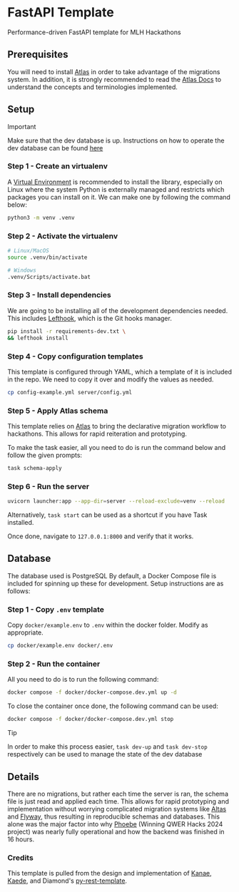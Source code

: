 # FastAPI Template

Performance-driven FastAPI template for MLH Hackathons

## Prerequisites

You will need to install [Atlas](https://atlasgo.io/) in order to take advantage of the migrations system. In addition, it is strongly recommended to read the [Atlas Docs](https://atlasgo.io/docs) to understand the concepts and terminologies implemented.

## Setup

> [!IMPORTANT]  
> Make sure that the dev database is up. Instructions on how to operate the dev database can be found [here](#database)

### Step 1 - Create an virtualenv

A [Virtual Environment](https://docs.python.org/3/library/venv.html) is recommended to install the library, especially on Linux where the system Python is externally managed and restricts which packages you can install on it. We can make one by following the command below:

```bash
python3 -m venv .venv
```

### Step 2 - Activate the virtualenv

```bash
# Linux/MacOS
source .venv/bin/activate

# Windows
.venv/Scripts/activate.bat
```

### Step 3 - Install dependencies

We are going to be installing all of the development dependencies needed. This includes [Lefthook](https://github.com/evilmartians/lefthook), which is the Git hooks manager.

```bash
pip install -r requirements-dev.txt \
&& lefthook install
```

### Step 4 - Copy configuration templates

This template is configured through YAML, which a template of it is included in the repo. We need to copy it over and modify the values as needed.

```bash
cp config-example.yml server/config.yml
```

### Step 5 - Apply Atlas schema

This template relies on [Atlas](https://atlasgo.io/) to bring the declarative migration workflow to hackathons. This allows for rapid reiteration and prototyping.

To make the task easier, all you need to do is run the command below and follow the given prompts:

```bash
task schema-apply
```

### Step 6 - Run the server

```bash
uvicorn launcher:app --app-dir=server --reload-exclude=venv --reload
```

Alternatively, `task start` can be used as a shortcut if you have Task installed.

Once done, navigate to `127.0.0.1:8000` and verify that it works.

## Database

The database used is PostgreSQL By default, a Docker Compose file is included for spinning up these for development. Setup instructions are as follows:

### Step 1 - Copy `.env` template

Copy `docker/example.env` to `.env` within the docker folder. Modify as appropriate.

```bash
cp docker/example.env docker/.env
```

### Step 2 - Run the container

All you need to do is to run the following command:

```bash
docker compose -f docker/docker-compose.dev.yml up -d
```

To close the container once done, the following command can be used:

```bash
docker compose -f docker/docker-compose.dev.yml stop
```

> [!TIP]
> In order to make this process easier, `task dev-up` and `task dev-stop` respectively can be used to manage the state of the dev database

## Details

There are no migrations, but rather each time the server is ran, the schema file is just read and applied each time. This allows for rapid prototyping and implementation without worrying complicated migration systems like [Altas](https://atlasgo.io/) and [Flyway](https://www.red-gate.com/products/flyway/community/), thus resulting in reproducible schemas and databases. This alone was the major factor into why [Phoebe](https://devpost.com/software/phoebe-izav85) (Winning QWER Hacks 2024 project) was nearly fully operational and how the backend was finished in 16 hours.

### Credits

This template is pulled from the design and implementation of [Kanae](https://github.com/UCMercedACM/kanae), [Kaede](https://github.com/No767/kaede-server), and Diamond's [py-rest-template](https://github.com/diamondburned/py-rest-template).
